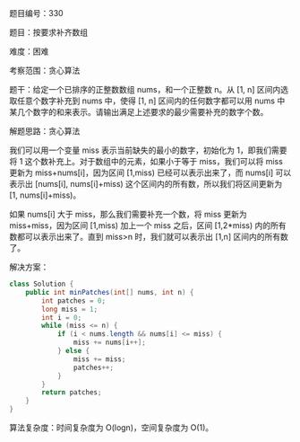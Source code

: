 题目编号：330

题目：按要求补齐数组

难度：困难

考察范围：贪心算法

题干：给定一个已排序的正整数数组 nums，和一个正整数 n。从 [1, n] 区间内选取任意个数字补充到 nums 中，使得 [1, n] 区间内的任何数字都可以用 nums 中某几个数字的和来表示。请输出满足上述要求的最少需要补充的数字个数。

解题思路：贪心算法

我们可以用一个变量 miss 表示当前缺失的最小的数字，初始化为 1，即我们需要将 1 这个数补充上。对于数组中的元素，如果小于等于 miss，我们可以将 miss 更新为 miss+nums[i]，因为区间 [1,miss) 已经可以表示出来了，而 nums[i] 可以表示出 [nums[i], nums[i]+miss) 这个区间内的所有数，所以我们将区间更新为 [1, nums[i]+miss)。

如果 nums[i] 大于 miss，那么我们需要补充一个数，将 miss 更新为 miss+miss，因为区间 [1,miss) 加上一个 miss 之后，区间 [1,2*miss) 内的所有数都可以表示出来了。直到 miss>n 时，我们就可以表示出 [1,n] 区间内的所有数了。

解决方案：

```java
class Solution {
    public int minPatches(int[] nums, int n) {
        int patches = 0;
        long miss = 1;
        int i = 0;
        while (miss <= n) {
            if (i < nums.length && nums[i] <= miss) {
                miss += nums[i++];
            } else {
                miss += miss;
                patches++;
            }
        }
        return patches;
    }
}
```

算法复杂度：时间复杂度为 O(logn)，空间复杂度为 O(1)。